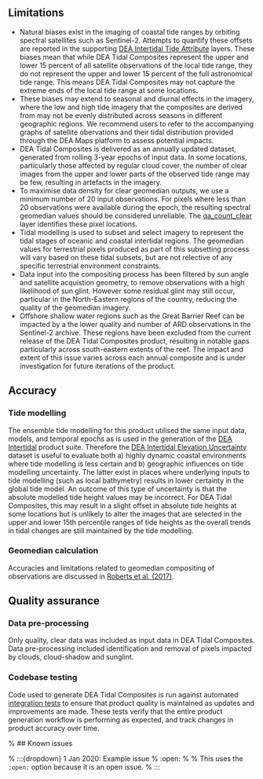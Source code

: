 ## Limitations

* Natural biases exist in the imaging of coastal tide ranges by orbiting spectral satellites such as Sentinel-2. Attempts to quantify these offsets are reported in the supporting [DEA Intertidal Tide Attribute](/data/product/dea-intertidal/?tab=description#tidal-attribute-layers) layers. These biases mean that while DEA Tidal Composites represent the upper and lower 15 percent of all satellite observations of the local tide range, they do not represent the upper and lower 15 percent of the full astronomical tide range. This means DEA Tidal Composites may not capture the extreme ends of the local tide range at some locations.
* These biases may extend to seasonal and diurnal effects in the imagery, where the low and high tide imagery that the composites are derived from may not be evenly distributed across seasons in different geographic regions. We recommend users to refer to the accompanying graphs of satellite obervations and their tidal distribution provided through the DEA Maps platform to assess potential impacts.
* DEA Tidal Composites is delivered as an annually updated dataset, generated from rolling 3-year epochs of input data. In some locations, particularly those affected by regular cloud cover, the number of clear images from the upper and lower parts of the observed tide range may be few, resulting in artefacts in the imagery. 
* To maximise data density for clear geomedian outputs, we use a minimum number of 20 input observations. For pixels where less than 20 observations were available during the epoch, the resulting spectral geomedian values should be considered unreliable. The [qa_count_clear](./?tab=specifications#bands) layer identifies these pixel locations.
* Tidal modelling is used to subset and select imagery to represent the tidal stages of oceanic and coastal intertidal regions.  The geomedian values for terrestrial pixels produced as part of this subsetting process will vary based on these tidal subsets, but are not relective of any specific terrestrial environment constraints.
*   Data input into the compositing process has been filtered by sun angle and satellite acquistion geometry, to remove observations with a high likelihood of sun glint. However some residual glint may still occur, particular in the North-Eastern regions of the country, reducing the quality of the geomedian imagery.
*   Offshore shallow water regions such as the Great Barrier Reef can be impacted by a the lower quality and number of ARD observations in the Sentinel-2 archive. These regions have been excluded from the current release of the DEA Tidal Composites product, resulting in notable gaps particularly across south-eastern extents of the reef. The impact and extent of this issue varies across each annual composite and is under investigation for future iterations of the product.

## Accuracy

### Tide modelling

The ensemble tide modelling for this product utilised the same input data, models, and temporal epochs as is used in the generation of the [DEA Intertidal](/data/product/dea-intertidal/) product suite. Therefore the [DEA Intertidal Elevation Uncertainty](/data/product/dea-intertidal/?tab=description#core-product-layers) dataset is useful to evaluate both a) highly dynamic coastal environments where tide modelling is less certain and b) geographic influences on tide modelling uncertainty. The latter exist in places where underlying inputs to tide modelling (such as local bathymetry) results in lower certainty in the global tide model. An outcome of this type of uncertainty is that the absolute modelled tide height values may be incorrect. For DEA Tidal Composites, this may result in a slight offset in absolute tide heights at some locations but is unlikely to alter the images that are selected in the upper and lower 15th percentile ranges of tide heights as the overall trends in tidal changes are still maintained by the tide modelling.

### Geomedian calculation

Accuracies and limitations related to geomedian compositing of observations are discussed in [Roberts et al. (2017)](https://doi.org/10.1109/TGRS.2017.2723896).

## Quality assurance

### Data pre-processing
Only quality, clear data was included as input data in DEA Tidal Composites. Data pre-processing included identification and removal of pixels impacted by clouds, cloud-shadow and sunglint.

### Codebase testing

Code used to generate DEA Tidal Composites is run against automated [integration tests](https://github.com/GeoscienceAustralia/dea-intertidal/tree/develop/tests) to ensure that product quality is maintained as updates and improvements are made. These tests verify that the entire product generation workflow is performing as expected, and track changes in product accuracy over time.

% ## Known issues

% :::{dropdown} 1 Jan 2020: Example issue
% :open:
%
% This uses the `:open:` option because it is an open issue.
% :::

